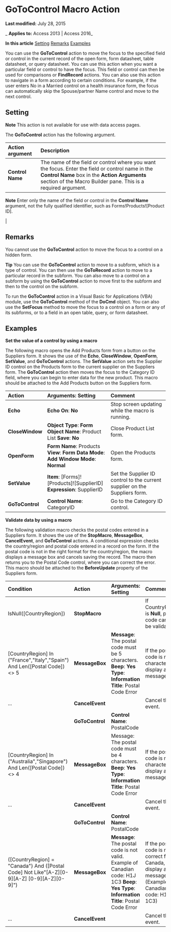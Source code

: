 
# GoToControl Macro Action

 **Last modified:** July 28, 2015

 _ **Applies to:** Access 2013 | Access 2016_

 **In this article**
[Setting](#sectionSection0)
[Remarks](#sectionSection1)
[Examples](#sectionSection2)


You can use the  **GoToControl** action to move the focus to the specified field or control in the current record of the open form, form datasheet, table datasheet, or query datasheet. You can use this action when you want a particular field or control to have the focus. This field or control can then be used for comparisons or **FindRecord** actions. You can also use this action to navigate in a form according to certain conditions. For example, if the user enters No in a Married control on a health insurance form, the focus can automatically skip the Spouse/partner Name control and move to the next control.

## Setting
<a name="sectionSection0"> </a>


 **Note**   This action is not available for use with data access pages.

The  **GoToControl** action has the following argument.



|**Action argument**|**Description**|
|:-----|:-----|
|**Control Name**|The name of the field or control where you want the focus. Enter the field or control name in the  **Control Name** box in the **Action Arguments** section of the Macro Builder pane. This is a required argument.
 **Note**  Enter only the name of the field or control in the  **Control Name** argument, not the fully qualified identifier, such as Forms!Products![Product ID].

|

## Remarks
<a name="sectionSection1"> </a>

You cannot use the  **GoToControl** action to move the focus to a control on a hidden form.


 **Tip**  You can use the  **GoToControl** action to move to a subform, which is a type of control. You can then use the **GoToRecord** action to move to a particular record in the subform. You can also move to a control on a subform by using the **GoToControl** action to move first to the subform and then to the control on the subform.

To run the  **GoToControl** action in a Visual Basic for Applications (VBA) module, use the **GoToControl** method of the **DoCmd** object. You can also use the **SetFocus** method to move the focus to a control on a form or any of its subforms, or to a field in an open table, query, or form datasheet.


## Examples
<a name="sectionSection2"> </a>

 **Set the value of a control by using a macro**

The following macro opens the Add Products form from a button on the Suppliers form. It shows the use of the  **Echo**, **CloseWindow**, **OpenForm**, **SetValue**, and **GoToControl** actions. The **SetValue** action sets the Supplier ID control on the Products form to the current supplier on the Suppliers form. The **GoToControl** action then moves the focus to the Category ID field, where you can begin to enter data for the new product. This macro should be attached to the Add Products button on the Suppliers form.



|**Action**|**Arguments: Setting**|**Comment**|
|:-----|:-----|:-----|
|**Echo**|**Echo On**: **No**|Stop screen updating while the macro is running.|
|**CloseWindow**|**Object Type**: **Form** **Object Name**: Product List **Save**: **No**|Close Product List form.|
|**OpenForm**|**Form Name**: Products **View**: **Form** **Data Mode**: **Add** **Window Mode**: **Normal**|Open the Products form.|
|**SetValue**|**Item**: [Forms]![Products]![SupplierID] **Expression**: SupplierID|Set the Supplier ID control to the current supplier on the Suppliers form.|
|**GoToControl**|**Control Name**: CategoryID|Go to the Category ID control.|
 **Validate data by using a macro**

The following validation macro checks the postal codes entered in a Suppliers form. It shows the use of the  **StopMacro**, **MessageBox**, **CancelEvent**, and **GoToControl** actions. A conditional expression checks the country/region and postal code entered in a record on the form. If the postal code is not in the right format for the country/region, the macro displays a message box and cancels saving the record. The macro then returns you to the Postal Code control, where you can correct the error. This macro should be attached to the **BeforeUpdate** property of the Suppliers form.



|**Condition**|**Action**|**Arguments: Setting**|**Comment**|
|:-----|:-----|:-----|:-----|
|IsNull([CountryRegion])|**StopMacro**||If CountryRegion is  **Null**, postal code cannot be validated.|
|[CountryRegion] In ("France","Italy","Spain") And Len([Postal Code]) <> 5|**MessageBox**|**Message**: The postal code must be 5 characters. **Beep**: **Yes** **Type**: **Information** **Title**: Postal Code Error|If the postal code is not 5 characters, display a message.|
|...|**CancelEvent**||Cancel the event.|
||**GoToControl**|**Control Name**: PostalCode||
|[CountryRegion] In ("Australia","Singapore") And Len([Postal Code]) <> 4|**MessageBox**|Message: The postal code must be 4 characters. **Beep**: **Yes** **Type**: **Information** **Title**: Postal Code Error|If the postal code is not 4 characters, display a message.|
|...|**CancelEvent**||Cancel the event.|
||**GoToControl**|**Control Name**: PostalCode||
|([CountryRegion] = "Canada") And ([Postal Code] Not Like"[A-Z][0-9][A-Z] [0-9][A-Z][0-9]")|**MessageBox**|**Message**: The postal code is not valid. Example of Canadian code: H1J 1C3 **Beep**: **Yes** **Type**: **Information** **Title**: Postal Code Error|If the postal code is not correct for Canada, display a message. (Example of Canadian code: H1J 1C3)|
|...|**CancelEvent**||Cancel the event.|
